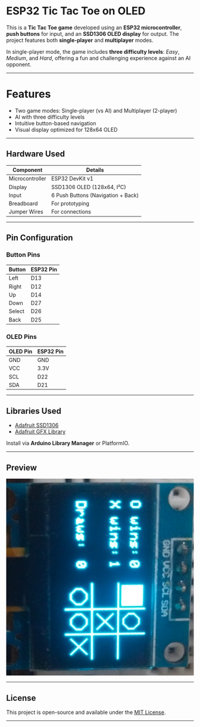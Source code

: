 
# ESP32 Tic Tac Toe on OLED

This is a **Tic Tac Toe game** developed using an **ESP32 microcontroller**, **push buttons** for input, and an **SSD1306 OLED display** for output. The project features both **single-player** and **multiplayer** modes.

In single-player mode, the game includes **three difficulty levels**: *Easy*, *Medium*, and *Hard*, offering a fun and challenging experience against an AI opponent.

---

# Features

- Two game modes: Single-player (vs AI) and Multiplayer (2-player)
- AI with three difficulty levels
- Intuitive button-based navigation
- Visual display optimized for 128x64 OLED

---

## Hardware Used

| Component         | Details                          |
|------------------|----------------------------------|
| Microcontroller   | ESP32 DevKit v1                  |
| Display           | SSD1306 OLED (128x64, I²C)       |
| Input             | 6 Push Buttons (Navigation + Back) |
| Breadboard        | For prototyping                  |
| Jumper Wires      | For connections                  |

---

## Pin Configuration

### Button Pins
| Button   | ESP32 Pin |
|----------|------------|
| Left     | D13        |
| Right    | D12        |
| Up       | D14        |
| Down     | D27        |
| Select   | D26        |
| Back     | D25        |

### OLED Pins
| OLED Pin | ESP32 Pin |
|----------|------------|
| GND      | GND        |
| VCC      | 3.3V       |
| SCL      | D22        |
| SDA      | D21        |

---

## Libraries Used

- [Adafruit SSD1306](https://github.com/adafruit/Adafruit_SSD1306)
- [Adafruit GFX Library](https://github.com/adafruit/Adafruit-GFX-Library)

Install via **Arduino Library Manager** or PlatformIO.

---

## Preview

![Game on OLED](image/Game.jpg)

---


## License

This project is open-source and available under the [MIT License](LICENSE).

---

